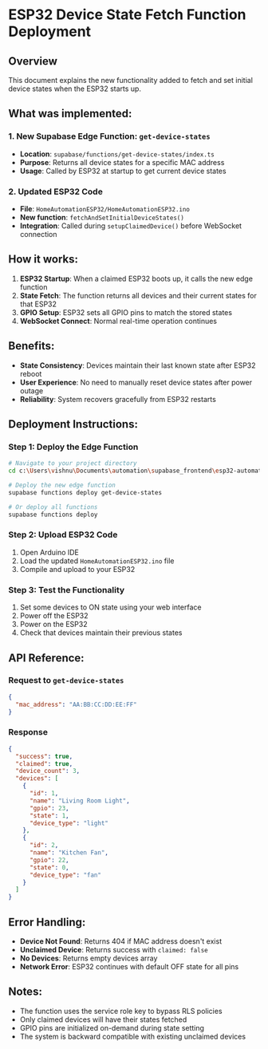 # ESP32 Device State Fetch Function Deployment

## Overview
This document explains the new functionality added to fetch and set initial device states when the ESP32 starts up.

## What was implemented:

### 1. New Supabase Edge Function: `get-device-states`
- **Location**: `supabase/functions/get-device-states/index.ts`
- **Purpose**: Returns all device states for a specific MAC address
- **Usage**: Called by ESP32 at startup to get current device states

### 2. Updated ESP32 Code
- **File**: `HomeAutomationESP32/HomeAutomationESP32.ino`
- **New function**: `fetchAndSetInitialDeviceStates()`
- **Integration**: Called during `setupClaimedDevice()` before WebSocket connection

## How it works:

1. **ESP32 Startup**: When a claimed ESP32 boots up, it calls the new edge function
2. **State Fetch**: The function returns all devices and their current states for that ESP32
3. **GPIO Setup**: ESP32 sets all GPIO pins to match the stored states
4. **WebSocket Connect**: Normal real-time operation continues

## Benefits:

- **State Consistency**: Devices maintain their last known state after ESP32 reboot
- **User Experience**: No need to manually reset device states after power outage
- **Reliability**: System recovers gracefully from ESP32 restarts

## Deployment Instructions:

### Step 1: Deploy the Edge Function
```bash
# Navigate to your project directory
cd c:\Users\vishnu\Documents\automation\supabase_frontend\esp32-automation

# Deploy the new edge function
supabase functions deploy get-device-states

# Or deploy all functions
supabase functions deploy
```

### Step 2: Upload ESP32 Code
1. Open Arduino IDE
2. Load the updated `HomeAutomationESP32.ino` file
3. Compile and upload to your ESP32

### Step 3: Test the Functionality
1. Set some devices to ON state using your web interface
2. Power off the ESP32
3. Power on the ESP32
4. Check that devices maintain their previous states

## API Reference:

### Request to `get-device-states`
```json
{
  "mac_address": "AA:BB:CC:DD:EE:FF"
}
```

### Response
```json
{
  "success": true,
  "claimed": true,
  "device_count": 3,
  "devices": [
    {
      "id": 1,
      "name": "Living Room Light",
      "gpio": 23,
      "state": 1,
      "device_type": "light"
    },
    {
      "id": 2,
      "name": "Kitchen Fan",
      "gpio": 22,
      "state": 0,
      "device_type": "fan"
    }
  ]
}
```

## Error Handling:

- **Device Not Found**: Returns 404 if MAC address doesn't exist
- **Unclaimed Device**: Returns success with `claimed: false`
- **No Devices**: Returns empty devices array
- **Network Error**: ESP32 continues with default OFF state for all pins

## Notes:

- The function uses the service role key to bypass RLS policies
- Only claimed devices will have their states fetched
- GPIO pins are initialized on-demand during state setting
- The system is backward compatible with existing unclaimed devices
